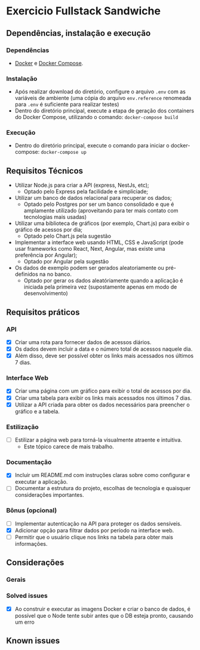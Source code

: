# Exercicio Fullstack Sandwiche

## Dependências, instalação e execução

### Dependências
* [Docker](https://www.docker.com) e [Docker Compose](https://docs.docker.com/compose/).

### Instalação
* Após realizar download do diretório, configure o arquivo `.env` com as variáveis de ambiente (uma cópia do arquivo `env.reference` renomeada para `.env` é suficiente para realizar testes)
* Dentro do diretório principal, execute a etapa de geração dos containers do Docker Compose, utilizando o comando:  ```docker-compose build```

### Execução

* Dentro do diretório principal, execute o comando para iniciar o docker-compose: ```docker-compose up```


## Requisitos Técnicos
* Utilizar Node.js para criar a API (express, NestJs, etc);
    * Optado pelo Express pela facilidade e simpliciade;
* Utilizar um banco de dados relacional para recuperar os dados;
    * Optado pelo Postgres por ser um banco consolidado e que é amplamente utilizado (aproveitando para ter mais contato com tecnologias mais usadas)
* Utilizar uma biblioteca de gráficos (por exemplo, Chart.js) para exibir o gráfico de acessos por dia;
    * Optado pelo Chart.js pela sugestão
* Implementar a interface web usando HTML, CSS e JavaScript (pode usar frameworks como React, Next, Angular, mas existe uma preferência por Angular);
    * Optado por Angular pela sugestão 
* Os dados de exemplo podem ser gerados aleatoriamente ou pré-definidos na no banco.
    * Optado por gerar os dados aleatóriamente quando a aplicação é iniciada pela primeira vez (supostamente apenas em modo de desenvolvimento)

## Requisitos práticos
### API

- [x] Criar uma rota para fornecer dados de acessos diários.
- [x] Os dados devem incluir a data e o número total de acessos naquele dia.
- [x] Além disso, deve ser possível obter os links mais acessados nos últimos 7 dias.

### Interface Web

- [x] Criar uma página com um gráfico para exibir o total de acessos por dia.
- [x] Criar uma tabela para exibir os links mais acessados nos últimos 7 dias.
- [x] Utilizar a API criada para obter os dados necessários para preencher o gráfico e a tabela.

### Estilização
- [ ] Estilizar a página web para torná-la visualmente atraente e intuitiva.
    * Este tópico carece de mais trabalho.

### Documentação
- [x] Incluir um README.md com instruções claras sobre como configurar e executar a aplicação.
- [ ] Documentar a estrutura do projeto, escolhas de tecnologia e quaisquer considerações importantes.

### Bônus (opcional)
- [ ] Implementar autenticação na API para proteger os dados sensíveis.
- [x] Adicionar opção para filtrar dados por período na interface web.
- [ ] Permitir que o usuário clique nos links na tabela para obter mais informações.

## Considerações

### Gerais

### Solved issues
- [x] Ao construir e executar as imagens Docker e criar o banco de dados, é possível que o Node tente subir antes que o DB esteja pronto, causando um erro

## Known issues

